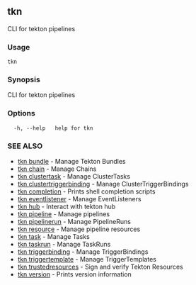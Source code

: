 ## tkn

CLI for tekton pipelines

### Usage

```
tkn
```

### Synopsis

CLI for tekton pipelines

### Options

```
  -h, --help   help for tkn
```

### SEE ALSO

* [tkn bundle](tkn_bundle.md)	 - Manage Tekton Bundles
* [tkn chain](tkn_chain.md)	 - Manage Chains
* [tkn clustertask](tkn_clustertask.md)	 - Manage ClusterTasks
* [tkn clustertriggerbinding](tkn_clustertriggerbinding.md)	 - Manage ClusterTriggerBindings
* [tkn completion](tkn_completion.md)	 - Prints shell completion scripts
* [tkn eventlistener](tkn_eventlistener.md)	 - Manage EventListeners
* [tkn hub](tkn_hub.md)	 - Interact with tekton hub
* [tkn pipeline](tkn_pipeline.md)	 - Manage pipelines
* [tkn pipelinerun](tkn_pipelinerun.md)	 - Manage PipelineRuns
* [tkn resource](tkn_resource.md)	 - Manage pipeline resources
* [tkn task](tkn_task.md)	 - Manage Tasks
* [tkn taskrun](tkn_taskrun.md)	 - Manage TaskRuns
* [tkn triggerbinding](tkn_triggerbinding.md)	 - Manage TriggerBindings
* [tkn triggertemplate](tkn_triggertemplate.md)	 - Manage TriggerTemplates
* [tkn trustedresources](tkn_trustedresources.md)	 - Sign and verify Tekton Resources
* [tkn version](tkn_version.md)	 - Prints version information

